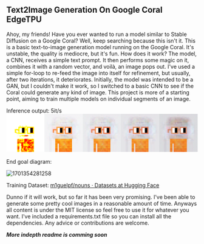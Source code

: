 ## Text2Image Generation On Google Coral EdgeTPU

Ahoy, my friends! Have you ever wanted to run a model similar to Stable Diffusion on a Google Coral? Well, keep searching because this isn't it. This is a basic text-to-image generation model running on the Google Coral. It's unstable, the quality is mediocre, but it's fun. How does it work? The model, a CNN, receives a simple text prompt. It then performs some magic on it, combines it with a random vector, and voilà, an image pops out. I've used a simple for-loop to re-feed the image into itself for refinement, but usually, after two iterations, it deteriorates. Initially, the model was intended to be a GAN, but I couldn't make it work, so I switched to a basic CNN to see if the Coral could generate any kind of image. This project is more of a starting point, aiming to train multiple models on individual segments of an image.

Inference output: 5it/s
![1701355262893](image/readme/1701355262893.png)

End goal diagram:

![1701354281258](image/readme/1701354281258.png)

Training Dataset: [m1guelpf/nouns · Datasets at Hugging Face](https://huggingface.co/datasets/m1guelpf/nouns)

Dunno if it will work, but so far it has been very promising. I've been able to generate some pretty cool images in a reasonable amount of time. Anyways all content is under the MIT license so feel free to use it for whatever you want. I've included a requirements.txt file so you can install all the dependencies. Any advice or contributions are welcome.

***More indepth readme is comming soon***
